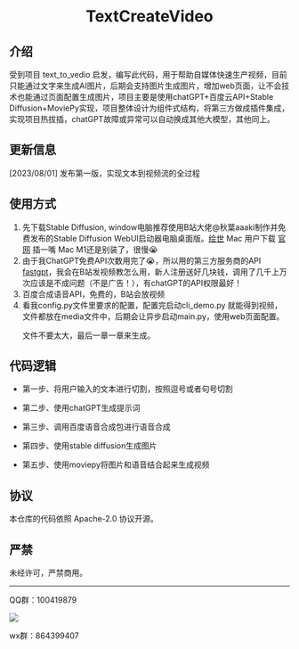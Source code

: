 <center><h1>TextCreateVideo</h1></center>

<h2>介绍</h2>
受到项目 <a herf="https://github.com/guifaChild/text_to_vedio">text_to_vedio</a>
启发，编写此代码，用于帮助自媒体快速生产视频，目前只能通过文字来生成AI图片，后期会支持图片生成图片，增加web页面，让不会技术也能通过页面配置生成图片，项目主要是使用chatGPT+百度云API+Stable
Diffusion+MoviePy实现，项目整体设计为组件式结构，将第三方做成插件集成，实现项目热拔插，chatGPT故障或异常可以自动换成其他大模型，其他同上。

<h2>更新信息</h2>
[2023/08/01] 发布第一版，实现文本到视频流的全过程

<h2>使用方式</h2>
<ol>
<li>先下载Stable Diffusion, window电脑推荐使用B站大佬@秋葉aaaki制作并免费发布的Stable Diffusion WebUI启动器电脑桌面版。<a href="https://www.zmthome.com/site/5432.html">绘世</a> Mac 用户下载 <a href="https://github.com/AUTOMATIC1111/stable-diffusion-webui">官网</a> 插一嘴 Mac M1还是别装了，很慢😭</li>
<li>由于我ChatGPT免费API次数用完了😭，所以用的第三方服务商的API <a href="https://fastgpt.run/">fastgpt</a>，我会在B站发视频教怎么用，新人注册送好几块钱，调用了几千上万次应该是不成问题（不是广告！），有chatGPT的API权限最好！</li>
<li>百度合成语音API，免费的，B站会放视频</li>
<li>看我config.py文件里要求的配置，配置完启动cli_demo.py 就能得到视频，文件都放在media文件中，后期会让异步启动main.py，使用web页面配置。</li>
<p>文件不要太大，最后一章一章来生成。</p>
</ol>

<h2>代码逻辑</h2>
<ul>
<li>
第一步、将用户输入的文本进行切割，按照逗号或者句号切割
</li>
<li>
<p>第二步、使用chatGPT生成提示词</p>
</li>
<li>
<p>第三步、调用百度语音合成包进行语音合成</p>
</li>
<li>
<p>第四步、使用stable diffusion生成图片</p>
</li>
<li>
<p>第五步、使用moviepy将图片和语音结合起来生成视频</p>
</li>
</ul>
<h2>协议</h2>
本仓库的代码依照 Apache-2.0 协议开源。
<h2>严禁</h2>

未经许可，严禁商用。
<hr/>
QQ群：100419879

![](/Users/anning/Downloads/IMG_7203.JPG)

wx群：864399407